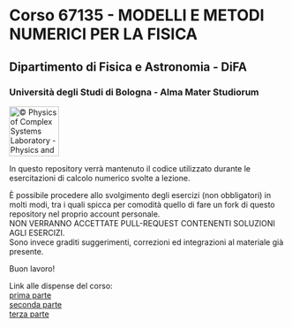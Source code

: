 # Corso 67135 - MODELLI E METODI NUMERICI PER LA FISICA
## Dipartimento di Fisica e Astronomia - DiFA
### Università degli Studi di Bologna - Alma Mater Studiorum

<a href="http://www.physycom.unibo.it"> 
<div class="image">
<img src="https://cdn.rawgit.com/physycom/templates/697b327d/logo_unibo.png" width="90" height="90" alt="© Physics of Complex Systems Laboratory - Physics and Astronomy Department - University of Bologna"> 
</div>
</a>


In questo repository verrà mantenuto il codice utilizzato durante le esercitazioni di calcolo numerico svolte a lezione.

È possibile procedere allo svolgimento degli esercizi (non obbligatori) in molti modi, tra i quali spicca per comodità quello di fare un fork di questo repository nel proprio account personale.  
NON VERRANNO ACCETTATE PULL-REQUEST CONTENENTI SOLUZIONI AGLI ESERCIZI.  
Sono invece graditi suggerimenti, correzioni ed integrazioni al materiale già presente.

Buon lavoro!

Link alle dispense del corso:  
[prima parte](http://www.physycom.unibo.it/Metodi_numerici.pdf)  
[seconda parte](http://www.physycom.unibo.it/Metodi_numerici_II.pdf)  
[terza parte](http://www.physycom.unibo.it/Metodi_numerici_III.pdf)  
